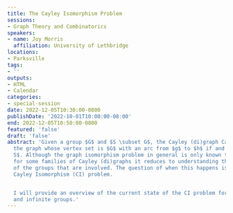 ```yaml
---
title: The Cayley Isomorphism Problem
sessions:
- Graph Theory and Combinatorics
speakers:
- name: Joy Morris
  affiliation: University of Lethbridge
locations:
- Parksville
tags:
- ''
outputs:
- HTML
- Calendar
categories:
- special-session
date: 2022-12-05T10:30:00-0800
publishDate: '2022-10-01T10:00:00-08:00'
end: 2022-12-05T10:50:00-0800
featured: 'false'
draft: 'false'
abstract: 'Given a group $G$ and $S \subset G$, the Cayley (di)graph Cay$(G,S)$ is
  the graph whose vertex set is $G$ with an arc from $g$ to $h$ if and only if $hg^{-1}\in
  S$. Although the graph isomorphism problem in general is only known to be quasipolynomial,
  for some families of Cayley (di)graphs it reduces to understanding the automorphisms
  of the groups that are involved. The question of when this happens is known as the
  Cayley Isomorphism (CI) problem.


  I will provide an overview of the current state of the CI problem for both finite
  and infinite groups.'
---
```

